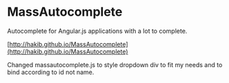 MassAutocomplete
================

Autocomplete for Angular.js applications with a lot to complete.

[http://hakib.github.io/MassAutocomplete](http://hakib.github.io/MassAutocomplete)

Changed massautocomplete.js to style dropdown div to fit my needs and to bind according to id not name.
